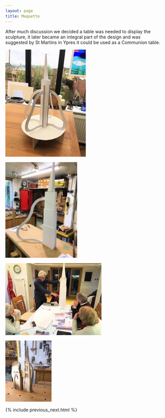 ```yaml
---
layout: page
title: Maquette
---
```


After much discussion we decided a table was needed to display the sculpture, it later became an integral part of the design and was suggested by St Martins in Ypres it could be used as a Communion table.

![](/assets/images/maquette/IMG_7625-filtered.jpg)

![](/assets/images/maquette/IMG_7809-filtered.jpg)

![](/assets/images/maquette/IMG_8218-filtered.jpg)

![](/assets/images/maquette/IMG_20171030_172005344.jpg)

{% include previous_next.html %}
